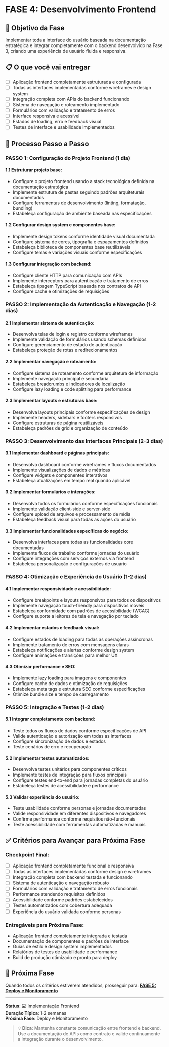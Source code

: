 # FASE 4: Desenvolvimento Frontend

## 🎯 Objetivo da Fase
Implementar toda a interface do usuário baseada na documentação estratégica e integrar completamente com o backend desenvolvido na Fase 3, criando uma experiência de usuário fluida e responsiva.

## 📋 O que você vai entregar
- [ ] Aplicação frontend completamente estruturada e configurada
- [ ] Todas as interfaces implementadas conforme wireframes e design system
- [ ] Integração completa com APIs do backend funcionando
- [ ] Sistema de navegação e roteamento implementado
- [ ] Formulários com validação e tratamento de erros
- [ ] Interface responsiva e acessível
- [ ] Estados de loading, erro e feedback visual
- [ ] Testes de interface e usabilidade implementados

## 🔄 Processo Passo a Passo

### PASSO 1: Configuração do Projeto Frontend (1 dia)

#### 1.1 Estruturar projeto base:
- Configure o projeto frontend usando a stack tecnológica definida na documentação estratégica
- Implemente estrutura de pastas seguindo padrões arquiteturais documentados
- Configure ferramentas de desenvolvimento (linting, formatação, bundling)
- Estabeleça configuração de ambiente baseada nas especificações

#### 1.2 Configurar design system e componentes base:
- Implemente design tokens conforme identidade visual documentada
- Configure sistema de cores, tipografia e espaçamentos definidos
- Estabeleça biblioteca de componentes base reutilizáveis
- Configure temas e variações visuais conforme especificações

#### 1.3 Configurar integração com backend:
- Configure cliente HTTP para comunicação com APIs
- Implemente interceptors para autenticação e tratamento de erros
- Estabeleça tipagem TypeScript baseada nos contratos de API
- Configure cache e otimizações de requisições

### PASSO 2: Implementação da Autenticação e Navegação (1-2 dias)

#### 2.1 Implementar sistema de autenticação:
- Desenvolva telas de login e registro conforme wireframes
- Implemente validação de formulários usando schemas definidos
- Configure gerenciamento de estado de autenticação
- Estabeleça proteção de rotas e redirecionamentos

#### 2.2 Implementar navegação e roteamento:
- Configure sistema de roteamento conforme arquitetura de informação
- Implemente navegação principal e secundária
- Estabeleça breadcrumbs e indicadores de localização
- Configure lazy loading e code splitting para performance

#### 2.3 Implementar layouts e estruturas base:
- Desenvolva layouts principais conforme especificações de design
- Implemente headers, sidebars e footers responsivos
- Configure estruturas de página reutilizáveis
- Estabeleça padrões de grid e organização de conteúdo

### PASSO 3: Desenvolvimento das Interfaces Principais (2-3 dias)

#### 3.1 Implementar dashboard e páginas principais:
- Desenvolva dashboard conforme wireframes e fluxos documentados
- Implemente visualizações de dados e métricas
- Configure widgets e componentes interativos
- Estabeleça atualizações em tempo real quando aplicável

#### 3.2 Implementar formulários e interações:
- Desenvolva todos os formulários conforme especificações funcionais
- Implemente validação client-side e server-side
- Configure upload de arquivos e processamento de mídia
- Estabeleça feedback visual para todas as ações do usuário

#### 3.3 Implementar funcionalidades específicas do negócio:
- Desenvolva interfaces para todas as funcionalidades core documentadas
- Implemente fluxos de trabalho conforme jornadas do usuário
- Configure integrações com serviços externos via frontend
- Estabeleça personalização e configurações de usuário

### PASSO 4: Otimização e Experiência do Usuário (1-2 dias)

#### 4.1 Implementar responsividade e acessibilidade:
- Configure breakpoints e layouts responsivos para todos os dispositivos
- Implemente navegação touch-friendly para dispositivos móveis
- Estabeleça conformidade com padrões de acessibilidade (WCAG)
- Configure suporte a leitores de tela e navegação por teclado

#### 4.2 Implementar estados e feedback visual:
- Configure estados de loading para todas as operações assíncronas
- Implemente tratamento de erros com mensagens claras
- Estabeleça notificações e alertas conforme design system
- Configure animações e transições para melhor UX

#### 4.3 Otimizar performance e SEO:
- Implemente lazy loading para imagens e componentes
- Configure cache de dados e otimização de requisições
- Estabeleça meta tags e estrutura SEO conforme especificações
- Otimize bundle size e tempo de carregamento

### PASSO 5: Integração e Testes (1-2 dias)

#### 5.1 Integrar completamente com backend:
- Teste todos os fluxos de dados conforme especificações de API
- Valide autenticação e autorização em todas as interfaces
- Configure sincronização de dados e estados
- Teste cenários de erro e recuperação

#### 5.2 Implementar testes automatizados:
- Desenvolva testes unitários para componentes críticos
- Implemente testes de integração para fluxos principais
- Configure testes end-to-end para jornadas completas do usuário
- Estabeleça testes de acessibilidade e performance

#### 5.3 Validar experiência do usuário:
- Teste usabilidade conforme personas e jornadas documentadas
- Valide responsividade em diferentes dispositivos e navegadores
- Confirme performance conforme requisitos não-funcionais
- Teste acessibilidade com ferramentas automatizadas e manuais

## ✅ Critérios para Avançar para Próxima Fase

### Checkpoint Final:
- [ ] Aplicação frontend completamente funcional e responsiva
- [ ] Todas as interfaces implementadas conforme design e wireframes
- [ ] Integração completa com backend testada e funcionando
- [ ] Sistema de autenticação e navegação robusto
- [ ] Formulários com validação e tratamento de erros funcionais
- [ ] Performance atendendo requisitos definidos
- [ ] Acessibilidade conforme padrões estabelecidos
- [ ] Testes automatizados com cobertura adequada
- [ ] Experiência do usuário validada conforme personas

### Entregáveis para Próxima Fase:
- Aplicação frontend completamente integrada e testada
- Documentação de componentes e padrões de interface
- Guias de estilo e design system implementados
- Relatórios de testes de usabilidade e performance
- Build de produção otimizado e pronto para deploy

## 🚀 Próxima Fase
Quando todos os critérios estiverem atendidos, prosseguir para:
**[FASE 5: Deploy e Monitoramento](./05-deploy-monitoramento.md)**

---

**Status**: 💻 Implementação Frontend  
**Duração Típica**: 1-2 semanas  
**Próxima Fase**: Deploy e Monitoramento

> 💡 **Dica**: Mantenha constante comunicação entre frontend e backend. Use a documentação de APIs como contrato e valide continuamente a integração durante o desenvolvimento.